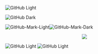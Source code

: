 
<!-- ![](https://github-readme-stats.vercel.app/api?username=utsmannn&show_icons=true&theme=dark)

![GitHub-Mark-Light](https://user-images.githubusercontent.com/3369400/139447912-e0f43f33-6d9f-45f8-be46-2df5bbc91289.png#gh-dark-mode-only)![GitHub-Mark-Dark](https://user-images.githubusercontent.com/3369400/139448065-39a229ba-4b06-434b-bc67-616e2ed80c8f.png#gh-light-mode-only)


![](https://anu-mas.herokuapp.com/image3#gh-dark-mode-only) -->

![GitHub Light](https://github.com/github-light.png#gh-dark-mode-only)


![GitHub Dark](https://anu-mas-github.herokuapp.com/icon.svg?color=red&label=sip)

![GitHub-Mark-Light](https://anu-mas-github.herokuapp.com/image3#gh-dark-mode-only)![GitHub-Mark-Dark](https://anu-mas-github.herokuapp.com/image.svg#gh-light-mode-only)

<p align="center">
  <img src="https://anu-mas-github.herokuapp.com/icon.svg">
        <param name="stroke" value="red" />
  </img>      
</p>


<object type="image/svg+xml" data="https://anu-mas-github.herokuapp.com/icon.svg">
        <param name="stroke" value="red" />
        <param name="label" value="stop" />
</object>
    

![GitHub Light](https://anu-mas.herokuapp.com/github#gh-light-mode-only)
![GitHub Light](https://anu-mas.herokuapp.com/github#gh-dark-mode-only)
